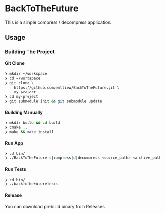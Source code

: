 # BackToTheFuture   

This is a simple compress / decompress application.

## Usage

### Building The Project

#### Git Clone

```bash
❯ mkdir ~/workspace
❯ cd ~/workspace
❯ git clone \
    https://github.com/emttiew/BackToTheFuture.git \
    my-project
❯ cd my-project
❯ git submodule init && git submodule update
```

#### Building Manually

```bash
❯ mkdir build && cd build
❯ cmake ..
❯ make && make install
```

#### Run App
```bash
❯ cd bin/
❯ ./BackToTheFuture c|compress|d|decompress <source_path> <archive_path> reporter(optional)
```
#### Run Tests
```bash
❯ cd bin/
❯ ./backToTheFutureTests
```
#### Release

You can download prebuild binary from Releases
